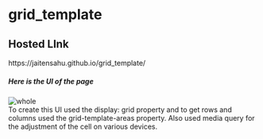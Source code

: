 # grid_template
<h2>Hosted LInk</h2>
https://jaitensahu.github.io/grid_template/


<h5>Here is the UI of the page</h5>

![whole](https://github.com/jaitensahu/grid_template/assets/127736781/97b5690d-5336-4cc8-9f2b-413152f476ff)
<br>
To create this UI used the display: grid property and to get rows and columns used the grid-template-areas property. Also used media query for the adjustment of the cell on various devices.
